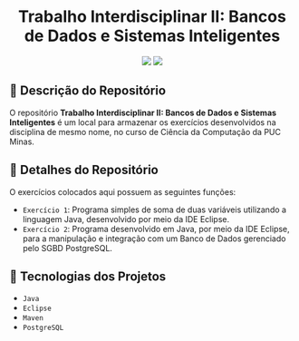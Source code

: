 <h1 align="center">Trabalho Interdisciplinar II: Bancos de Dados e Sistemas Inteligentes</h1>

<p align="center">
<img src="https://img.shields.io/badge/status-andamento-yellow">
<img src="https://img.shields.io/badge/update-02%2F03%2F2023-informational">
</p>

## :pencil: Descrição do Repositório

O repositório **Trabalho Interdisciplinar II: Bancos de Dados e Sistemas Inteligentes** é um local para armazenar os exercícios desenvolvidos na disciplina de mesmo nome, no curso de Ciência da Computação da PUC Minas.

## :wrench: Detalhes do Repositório

O exercícios colocados aqui possuem as seguintes funções:

- `Exercício 1`: Programa simples de soma de duas variáveis utilizando a linguagem Java, desenvolvido por meio da IDE Eclipse.
- `Exercício 2`: Programa desenvolvido em Java, por meio da IDE Eclipse, para a manipulação e integração com um Banco de Dados gerenciado pelo SGBD PostgreSQL.

## :hammer: Tecnologias dos Projetos

- `Java`
- `Eclipse`
- `Maven`
- `PostgreSQL`
